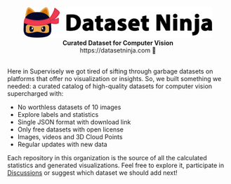 <div align="center">
  <img src="./dataset-ninja-logo-full.png" height="70"/>
  <div align="center">
    <b>Curated Dataset for Computer Vision</b>
  </div>
  <div align="center">
    https://datasetninja.com 🥷
  </div>
  <div>&nbsp;</div>
</div>

Here in Supervisely we got tired of sifting through garbage datasets on platforms that offer no visualization or insights. So, we built something we needed: a curated catalog of high-quality datasets for computer vision supercharged with:

- No worthless datasets of 10 images
- Explore labels and statistics
- Single JSON format with download link
- Only free datasets with open license
- Images, videos and 3D Cloud Points
- Regular updates with new data

Each repository in this organization is the source of all the calculated statistics and generated visualizations. Feel free to explore it, participate in [Discussions](https://github.com/dataset-ninja/dataset-ninja/discussions) or suggest which dataset we should add next!
